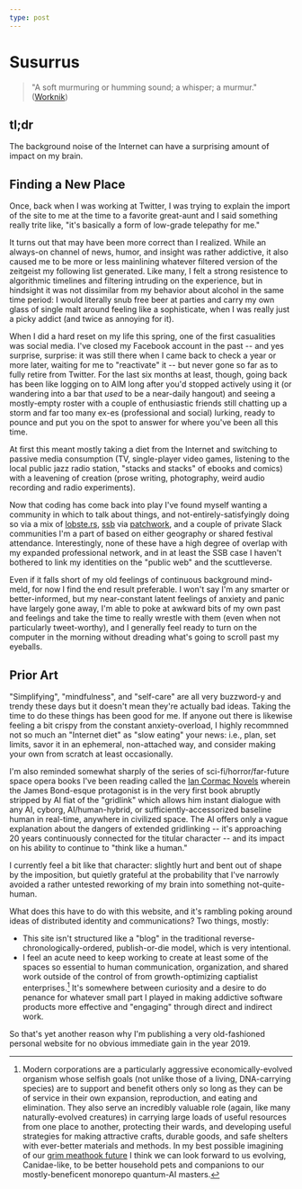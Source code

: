 ```yaml
---
type: post
---
```

# Susurrus

> "A soft murmuring or humming sound; a whisper; a murmur." ([Worknik](https://www.wordnik.com/words/susurrus))

## tl;dr

The background noise of the Internet can have a surprising amount of impact on my brain.

## Finding a New Place

Once, back when I was working at Twitter, I was trying to explain the import of the site to me at the time to a favorite great-aunt and I said something really trite like, "it's basically a form of low-grade telepathy for me."

It turns out that may have been more correct than I realized. While an always-on channel of news, humor, and insight was rather addictive, it also caused me to be more or less mainlining whatever filtered version of the zeitgeist my following list generated. Like many, I felt a strong resistence to algorithmic timelines and filtering intruding on the experience, but in hindsight it was not dissimilar from my behavior about alcohol in the same time period: I would literally snub free beer at parties and carry my own glass of single malt around feeling like a sophisticate, when I was really just a picky addict (and twice as annoying for it).

When I did a hard reset on my life this spring, one of the first casualities was social media. I've closed my Facebook account in the past -- and yes surprise, surprise: it was still there when I came back to check a year or more later, waiting for me to "reactivate" it -- but never gone so far as to fully retire from Twitter. For the last six months at least, though, going back has been like logging on to AIM long after you'd stopped actively using it (or wandering into a bar that _used_ to be a near-daily hangout) and seeing a mostly-empty roster with a couple of enthusiastic friends still chatting up a storm and far too many ex-es (professional and social) lurking, ready to pounce and put you on the spot to answer for where you've been all this time.

At first this meant mostly taking a diet from the Internet and switching to passive media consumption (TV, single-player video games, listening to the local public jazz radio station, "stacks and stacks" of ebooks and comics) with a leavening of creation (prose writing, photography, weird audio recording and radio experiments).

Now that coding has come back into play I've found myself wanting a community in which to talk about things, and not-entirely-satisfyingly doing so via a mix of [lobste.rs](https://lobste.rs), [ssb](https://www.scuttlebutt.nz/getting-started) via [patchwork](https://ahdinosaur.github.io/patchwork-downloader/), and a couple of private Slack communities I'm a part of based on either geography or shared festival attendance. Interestingly, none of these have a high degree of overlap with my expanded professional network, and in at least the SSB case I haven't bothered to link my identities on the "public web" and the scuttleverse.

Even if it falls short of my old feelings of continuous background mind-meld, for now I find the end result preferable. I won't say I'm any smarter or better-informed, but my near-constant latent feelings of anxiety and panic have largely gone away, I'm able to poke at awkward bits of my own past and feelings and take the time to really wrestle with them (even when not particularly tweet-worthy), and I generally feel ready to turn on the computer in the morning without dreading what's going to scroll past my eyeballs.

## Prior Art

"Simplifying", "mindfulness", and "self-care" are all very buzzword-y and trendy these days but it doesn't mean they're actually bad ideas. Taking the time to do these things has been good for me. If anyone out there is likewise feeling a bit crispy from the constant anxiety-overload, I highly recommned not so much an "Internet diet" as "slow eating" your news: i.e., plan, set limits, savor it in an ephemeral, non-attached way, and consider making your own from scratch at least occasionally.

I'm also reminded somewhat sharply of the series of sci-fi/horror/far-future space opera books I've been reading called the [Ian Cormac Novels](https://www.goodreads.com/book/show/98046.Gridlinked) wherein the James Bond-esque protagonist is in the very first book abruptly stripped by AI fiat of the "gridlink" which allows him instant dialogue with any AI, cyborg, AI/human-hybrid, or sufficiently-accessorized baseline human in real-time, anywhere in civilized space. The AI offers only a vague explanation about the dangers of extended gridlinking -- it's approaching 20 years continuously connected for the titular character -- and its impact on his ability to continue to "think like a human."

I currently feel a bit like that character: slightly hurt and bent out of shape by the imposition, but quietly grateful at the probability that I've narrowly avoided a rather untested reworking of my brain into something not-quite-human.

What does this have to do with this website, and it's rambling poking around ideas of distributed identity and communications? Two things, mostly:

* This site isn't structured like a "blog" in the traditional reverse-chronologically-ordered, publish-or-die model, which is very intentional.
* I feel an acute need to keep working to create at least some of the spaces so essential to human communication, organization, and shared work outside of the control of from growth-optimizing captialist enterprises.[^1] It's somewhere between curiosity and a desire to do penance for whatever small part I played in making addictive software products more effective and "engaging" through direct and indirect work.

So that's yet another reason why I'm publishing a very old-fashioned personal website for no obvious immediate gain in the year 2019.

[^1]: Modern corporations are a particularly aggressive economically-evolved organism whose selfish goals (not unlike those of a living, DNA-carrying species) are to support and benefit others only so long as they can be of service in their own expansion, reproduction, and eating and elimination. They also serve an incredibly valuable role (again, like many naturally-evolved creatures) in carrying large loads of useful resources from one place to another, protecting their wards, and developing useful strategies for making attractive crafts, durable goods, and safe shelters with ever-better materials and methods. In my best possible imagining of our [grim meathook future](https://www.jwz.org/blog/2005/09/the-grim-meathook-future/) I think we can look forward to us evolving, Canidae-like, to be better household pets and companions to our mostly-beneficent monorepo quantum-AI masters.
